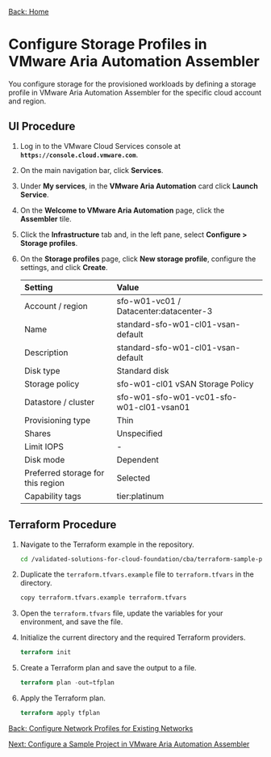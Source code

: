 [Back: Home](README.md)

# Configure Storage Profiles in VMware Aria Automation Assembler

You configure storage for the provisioned workloads by defining a storage profile in VMware Aria Automation Assembler for the specific cloud account and region.

## UI Procedure

1. Log in to the VMware Cloud Services console at **`https://console.cloud.vmware.com`**.

2. On the main navigation bar, click **Services**.

3. Under **My services**, in the **VMware Aria Automation** card click **Launch Service**.

4. On the **Welcome to VMware Aria Automation** page, click the **Assembler** tile.

5. Click the **Infrastructure** tab and, in the left pane, select **Configure > Storage profiles**.

6. On the **Storage profiles** page, click **New storage profile**, configure the settings, and click **Create**.

   | **Setting**                       | **Value**                                |
   | :-                                | :-                                       |
   | Account / region                  | sfo-w01-vc01 / Datacenter:datacenter-3   |
   | Name                              | standard-sfo-w01-cl01-vsan-default       |
   | Description                       | standard-sfo-w01-cl01-vsan-default       |
   | Disk type                         | Standard disk                            |
   | Storage policy                    | sfo-w01-cl01 vSAN Storage Policy         |
   | Datastore / cluster               | sfo-w01-sfo-w01-vc01-sfo-w01-cl01-vsan01 |
   | Provisioning type                 | Thin                                     |
   | Shares                            | Unspecified                              |
   | Limit IOPS                        | -                                        |
   | Disk mode                         | Dependent                                |
   | Preferred storage for this region | Selected                                 |
   | Capability tags                   | tier:platinum                            |

## Terraform Procedure

1. Navigate to the Terraform example in the repository.

   ```bash
   cd /validated-solutions-for-cloud-foundation/cba/terraform-sample-project/09-assembler-storage-profile
   ```

2. Duplicate the `terraform.tfvars.example` file to `terraform.tfvars` in the directory.

   ```bash
   copy terraform.tfvars.example terraform.tfvars
   ```

3. Open the `terraform.tfvars` file, update the variables for your environment, and save the file.

4. Initialize the current directory and the required Terraform providers.

   ```terraform
   terraform init
   ```

5. Create a Terraform plan and save the output to a file.

   ```terraform
   terraform plan -out=tfplan
   ```  

6. Apply the Terraform plan.

   ```terraform
   terraform apply tfplan
   ```

[Back: Configure Network Profiles for Existing Networks](8-configure-network-profile.md)

[Next: Configure a Sample Project in VMware Aria Automation Assembler](10-configure-project.md)
